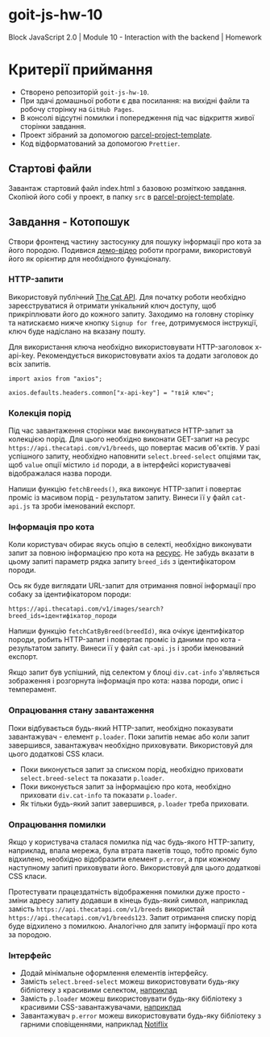 # goit-js-hw-10

Block JavaScript 2.0 | Module 10 - Interaction with the backend | Homework

# Критерії приймання

- Створено репозиторій `goit-js-hw-10`.
- При здачі домашньої роботи є два посилання: на вихідні файли та робочу сторінку на `GitHub Pages`.
- В консолі відсутні помилки і попередження під час відкриття живої сторінки
  завдання.
- Проект зібраний за допомогою
  [parcel-project-template](https://github.com/goitacademy/parcel-project-template).
- Код відформатований за допомогою `Prettier`.

## Стартові файли

Завантаж стартовий файл index.html з базовою розміткою завдання. Скопіюй його собі у проект,
в папку `src` в
[parcel-project-template](https://github.com/goitacademy/parcel-project-template).

## Завдання - Котопошук

Створи фронтенд частину застосунку для пошуку інформації про кота за його породою. Подивися [демо-відео](https://textbook.edu.goit.global/lms-js-homework/v2/uk/assets/medias/catsearch-demo-7a9eca87a69c1131c828592a49f6f647.mp4) роботи програми, використовуй його як орієнтир для необхідного функціоналу.

### HTTP-запити

Використовуй публічний [The Cat API](https://thecatapi.com/). Для початку роботи необхідно зареєструватися й отримати унікальний ключ доступу, щоб прикріплювати його до кожного запиту. Заходимо на головну сторінку та натискаємо нижче кнопку `Signup for free`, дотримуємося інструкції, ключ буде надіслано на вказану пошту.

Для використання ключа необхідно використовувати HTTP-заголовок x-api-key. Рекомендується використовувати axios та додати заголовок до всіх запитів.

```
import axios from "axios";

axios.defaults.headers.common["x-api-key"] = "твій ключ";
```

### Колекція порід

Під час завантаження сторінки має виконуватися HTTP-запит за колекцією порід. Для цього необхідно виконати GET-запит на ресурс `https://api.thecatapi.com/v1/breeds`, що повертає масив об'єктів. У разі успішного запиту, необхідно наповнити `select.breed-select` опціями так, щоб `value` опції містило `id` породи, а в інтерфейсі користувачеві відображалася назва породи.

Напиши функцію `fetchBreeds()`, яка виконує HTTP-запит і повертає проміс із масивом порід - результатом запиту. Винеси її у файл `cat-api.js` та зроби іменований експорт.

### Інформація про кота

Коли користувач обирає якусь опцію в селекті, необхідно виконувати запит за повною інформацією про кота на [ресурс](https://api.thecatapi.com/v1/images/search). Не забудь вказати в цьому запиті параметр рядка запиту `breed_ids` з ідентифікатором породи.

Ось як буде виглядати URL-запит для отримання повної інформації про собаку за ідентифікатором породи:

```
https://api.thecatapi.com/v1/images/search?breed_ids=ідентифікатор_породи
```

Напиши функцію `fetchCatByBreed(breedId)`, яка очікує ідентифікатор породи, робить HTTP-запит і повертає проміс із даними про кота - результатом запиту. Винеси її у файл `cat-api.js` і зроби іменований експорт.

Якщо запит був успішний, під селектом у блоці `div.cat-info` з'являється зображення і розгорнута інформація про кота: назва породи, опис і темперамент.

### Опрацювання стану завантаження

Поки відбувається будь-який HTTP-запит, необхідно показувати завантажувач - елемент `p.loader`. Поки запитів немає або коли запит завершився, завантажувач необхідно приховувати. Використовуй для цього додаткові CSS класи.

- Поки виконується запит за списком порід, необхідно приховати `select.breed-select` та показати `p.loader`.
- Поки виконується запит за інформацією про кота, необхідно приховати `div.cat-info` та показати `p.loader`.
- Як тільки будь-який запит завершився, `p.loader` треба приховати.

### Опрацювання помилки

Якщо у користувача сталася помилка під час будь-якого HTTP-запиту, наприклад, впала мережа, була втрата пакетів тощо, тобто проміс було відхилено, необхідно відобразити елемент `p.error`, а при кожному наступному запиті приховувати його. Використовуй для цього додаткові CSS класи.

Протестувати працездатність відображення помилки дуже просто - зміни адресу запиту додавши в кінець будь-який символ, наприклад замість `https://api.thecatapi.com/v1/breeds` використай `https://api.thecatapi.com/v1/breeds123`. Запит отримання списку порід буде відхилено з помилкою. Аналогічно для запиту інформації про кота за породою.

### Інтерфейс

- Додай мінімальне оформлення елементів інтерфейсу.
- Замість `select.breed-select` можеш використовувати будь-яку бібліотеку з красивими селектом, [наприклад](https://slimselectjs.com/)
- Замість `p.loader` можеш використовувати будь-яку бібліотеку з красивими CSS-завантажувачами, [наприклад](https://cssloaders.github.io/)
- Завантажувач `p.error` можеш використовувати будь-яку бібліотеку з гарними сповіщеннями, наприклад [Notiflix](https://github.com/notiflix/Notiflix#readme)
